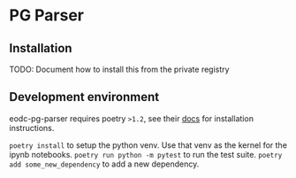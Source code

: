 # PG Parser

## Installation
TODO: Document how to install this from the private registry


## Development environment
eodc-pg-parser requires poetry `>1.2`, see their [docs](https://python-poetry.org/docs/#installation) for installation instructions.

`poetry install` to setup the python venv.
Use that venv as the kernel for the ipynb notebooks.
`poetry run python -m pytest` to run the test suite.
`poetry add some_new_dependency` to add a new dependency.
